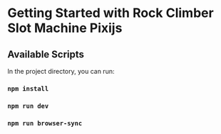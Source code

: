 # Getting Started with Rock Climber Slot Machine Pixijs

## Available Scripts

In the project directory, you can run:

### `npm install`

### `npm run dev`

### `npm run browser-sync`
